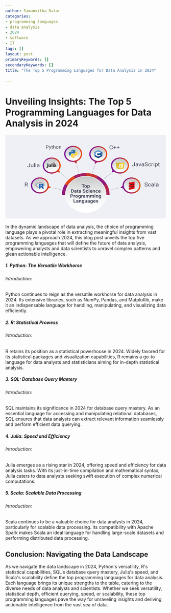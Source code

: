 ```yaml
---
author: Samanvitha Datar
categories: 
- programming languages
- data analysis
- 2024
- software
- IT
tags: []
layout: post
primaryKeywords: []
secondaryKeywords: []
title: "The Top 5 Programming Languages for Data Analysis in 2024"

---
```

# Unveiling Insights: The Top 5 Programming Languages for Data Analysis in 2024

![img](/uploads/1_16_2024_1705391254930.png)

In the dynamic landscape of data analysis, the choice of programming language plays a pivotal role in extracting meaningful insights from vast datasets. As we approach 2024, this blog post unveils the top five programming languages that will define the future of data analysis, empowering analysts and data scientists to unravel complex patterns and glean actionable intelligence.
##### 1. Python: The Versatile Workhorse
###### Introduction:
Python continues to reign as the versatile workhorse for data analysis in 2024. Its extensive libraries, such as NumPy, Pandas, and Matplotlib, make it an indispensable language for handling, manipulating, and visualizing data efficiently.
##### 2. R: Statistical Prowess
###### Introduction:
R retains its position as a statistical powerhouse in 2024. Widely favored for its statistical packages and visualization capabilities, R remains a go-to language for data analysts and statisticians aiming for in-depth statistical analysis.
##### 3. SQL: Database Query Mastery
###### Introduction:
SQL maintains its significance in 2024 for database query mastery. As an essential language for accessing and manipulating relational databases, SQL ensures that data analysts can extract relevant information seamlessly and perform efficient data querying.
##### 4. Julia: Speed and Efficiency
###### Introduction:
Julia emerges as a rising star in 2024, offering speed and efficiency for data analysis tasks. With its just-in-time compilation and mathematical syntax, Julia caters to data analysts seeking swift execution of complex numerical computations.
##### 5. Scala: Scalable Data Processing
###### Introduction:
Scala continues to be a valuable choice for data analysts in 2024, particularly for scalable data processing. Its compatibility with Apache Spark makes Scala an ideal language for handling large-scale datasets and performing distributed data processing.
## Conclusion: Navigating the Data Landscape
As we navigate the data landscape in 2024, Python's versatility, R's statistical capabilities, SQL's database query mastery, Julia's speed, and Scala's scalability define the top programming languages for data analysis. Each language brings its unique strengths to the table, catering to the diverse needs of data analysts and scientists. Whether we seek versatility, statistical depth, efficient querying, speed, or scalability, these top programming languages pave the way for unraveling insights and deriving actionable intelligence from the vast sea of data.&nbsp;
